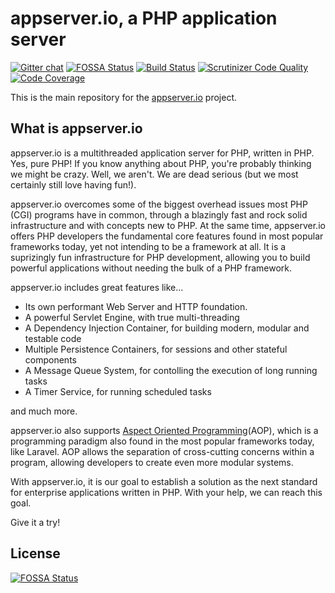 # appserver.io, a PHP application server

[![Gitter chat](https://badges.gitter.im/appserver-io/appserver.png)](https://gitter.im/appserver-io/appserver)
[![FOSSA Status](https://app.fossa.io/api/projects/git%2Bgithub.com%2Fappserver-io%2Fappserver.svg?type=shield)](https://app.fossa.io/projects/git%2Bgithub.com%2Fappserver-io%2Fappserver?ref=badge_shield)
 [![Build Status](https://img.shields.io/travis/appserver-io/appserver/master.svg?style=flat-square)](http://travis-ci.org/appserver-io/appserver)
 [![Scrutinizer Code Quality](https://img.shields.io/scrutinizer/g/appserver-io/appserver/master.svg?style=flat-square)](https://scrutinizer-ci.com/g/appserver-io/appserver/?branch=master)
 [![Code Coverage](https://img.shields.io/scrutinizer/coverage/g/appserver-io/appserver/master.svg?style=flat-square)](https://scrutinizer-ci.com/g/appserver-io/appserver/?branch=master)

This is the main repository for the [appserver.io](http://www.appserver.io/) project.

## What is appserver.io

appserver.io is a multithreaded application server for PHP, written in PHP. Yes, pure PHP! If you know anything about PHP, you're probably thinking we might be crazy. Well, we aren't. We are dead serious (but we most certainly still love having fun!).

appserver.io overcomes some of the biggest overhead issues most PHP (CGI) programs have in common, through a blazingly fast and rock solid infrastructure and with concepts new to PHP. At the same time, appserver.io offers PHP developers the fundamental core features found in most popular frameworks today, yet not intending to be a framework at all. It is a suprizingly fun infrastructure for PHP development, allowing you to build powerful applications without needing the bulk of a PHP framework.

appserver.io includes great features like...

 - Its own performant Web Server and HTTP foundation.
 - A powerful Servlet Engine, with true multi-threading
 - A Dependency Injection Container, for building modern, modular and testable code
 - Multiple Persistence Containers, for sessions and other stateful components
 - A Message Queue System, for contolling the execution of long running tasks
 - A Timer Service, for running scheduled tasks

and much more.

appserver.io also supports [Aspect Oriented Programming](http://en.wikipedia.org/wiki/Aspect-oriented_programming)(AOP), which is a programming paradigm also found in the most popular frameworks today, like Laravel. AOP allows the separation of cross-cutting concerns within a program, allowing developers to create even more modular systems.

With appserver.io, it is our goal to establish a solution as the next standard for enterprise applications written in PHP. With your help, we can reach this goal.

Give it a try!

## License
[![FOSSA Status](https://app.fossa.io/api/projects/git%2Bgithub.com%2Fappserver-io%2Fappserver.svg?type=large)](https://app.fossa.io/projects/git%2Bgithub.com%2Fappserver-io%2Fappserver?ref=badge_large)
